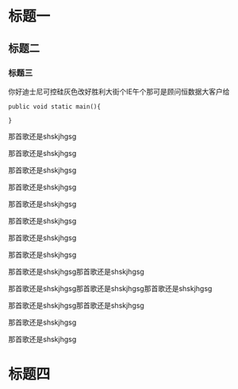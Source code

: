 # 标题一

## 标题二

### 标题三

你好迪士尼可控硅灰色改好胜利大街个IE午个那可是顾问恒数据大客户给

```
public void static main(){
    
}
```



那首歌还是shskjhgsg

那首歌还是shskjhgsg

那首歌还是shskjhgsg

那首歌还是shskjhgsg

那首歌还是shskjhgsg

那首歌还是shskjhgsg

那首歌还是shskjhgsg



那首歌还是shskjhgsg

那首歌还是shskjhgsg那首歌还是shskjhgsg

那首歌还是shskjhgsg那首歌还是shskjhgsg那首歌还是shskjhgsg

那首歌还是shskjhgsg那首歌还是shskjhgsg

那首歌还是shskjhgsg

那首歌还是shskjhgsg



# 标题四